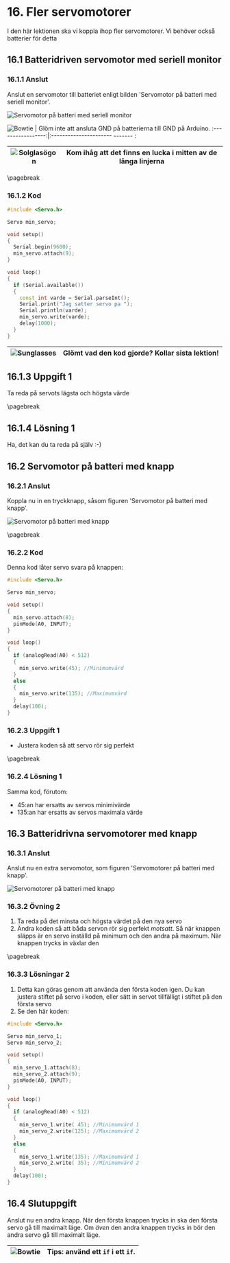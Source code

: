 # 16. Fler servomotorer

I den här lektionen ska vi koppla ihop fler servomotorer.
Vi behöver också batterier för detta

## 16.1 Batteridriven servomotor med seriell monitor

### 16.1.1 Anslut

Anslut en servomotor till batteriet enligt bilden 'Servomotor på batteri med seriell monitor'.

![Servomotor på batteri med seriell monitor](3_meer_servo_motoren_1.png)

![Bowtie](EmojiBowtie.png) | Glöm inte att ansluta GND på batterierna till GND på Arduino.
:-----------------:|:---------------------- ------- :

![Solglasögon](EmojiSunglasses.png) | Kom ihåg att det finns en lucka i mitten av de långa linjerna
:-------------:|:----------------------------------------:

\pagebreak

### 16.1.2 Kod

```c++
#include <Servo.h>

Servo min_servo;

void setup()
{
  Serial.begin(9600);
  min_servo.attach(9);
}

void loop()
{
  if (Serial.available())
  {
    const int varde = Serial.parseInt();
    Serial.print("Jag satter servo pa ");
    Serial.println(varde);
    min_servo.write(varde);
    delay(1000);
  }
}
```

![Sunglasses](EmojiSunglasses.png) | Glömt vad den kod gjorde? Kollar sista lektion!
:-------------:|:----------------------------------------:

## 16.1.3 Uppgift 1

Ta reda på servots lägsta och högsta värde

\pagebreak

## 16.1.4 Lösning 1

Ha, det kan du ta reda på själv :-)

## 16.2 Servomotor på batteri med knapp

### 16.2.1 Anslut

Koppla nu in en tryckknapp, såsom figuren 'Servomotor på batteri med knapp'.

![Servomotor på batteri med knapp](3_meer_servo_motoren_2.png)

\pagebreak

### 16.2.2 Kod

Denna kod låter servo svara på knappen:

```c++
#include <Servo.h>

Servo min_servo;

void setup() 
{
  min_servo.attach(8);
  pinMode(A0, INPUT);
}

void loop()
{
  if (analogRead(A0) < 512)
  {
    min_servo.write(45); //Minimumvärd
  }
  else
  {
    min_servo.write(135); //Maximumvärd
  }
  delay(100);
}
```

### 16.2.3 Uppgift 1

- Justera koden så att servo rör sig perfekt

\pagebreak

### 16.2.4 Lösning 1

Samma kod, förutom:

- 45:an har ersatts av servos minimivärde
- 135:an har ersatts av servos maximala värde

## 16.3 Batteridrivna servomotorer med knapp

### 16.3.1 Anslut

Anslut nu en extra servomotor, som figuren 'Servomotorer på batteri med knapp'.

![Servomotorer på batteri med knapp](3_meer_servo_motoren_3.png)

### 16.3.2 Övning 2

 1. Ta reda på det minsta och högsta värdet på den nya servo
 2. Ändra koden så att båda servon rör sig perfekt *motsatt*.
    Så när knappen släpps är en servo inställd på minimum och den andra på maximum.
    När knappen trycks in växlar den

\pagebreak

### 16.3.3 Lösningar 2

 1. Detta kan göras genom att använda den första koden igen.
    Du kan justera stiftet på servo i koden,
    eller sätt in servot tillfälligt i stiftet på den första servo
 2. Se den här koden:

```c++
#include <Servo.h>

Servo min_servo_1;
Servo min_servo_2;

void setup() 
{
  min_servo_1.attach(8);
  min_servo_2.attach(9);
  pinMode(A0, INPUT);
}

void loop()
{
  if (analogRead(A0) < 512)
  {
    min_servo_1.write( 45); //Minimumvärd 1
    min_servo_2.write(125); //Maximumvärd 2
  }
  else
  {
    min_servo_1.write(135); //Maximumvärd 1
    min_servo_2.write( 35); //Minimumvärd 2
  }
  delay(100);
}
```

## 16.4 Slutuppgift

Anslut nu en andra knapp.
När den första knappen trycks in ska den första servo gå till maximalt läge.
Om *även* den andra knappen trycks in bör den andra servo gå till maximalt läge.

![Bowtie](EmojiBowtie.png) | Tips: använd ett `if` i ett `if`.
:-------------:|:----------------------------------------:


